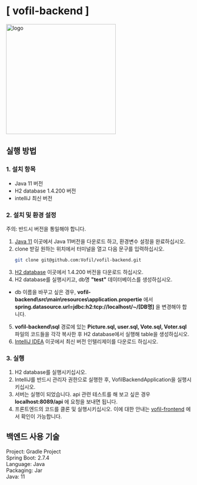 # [ vofil-backend ]

<img width="298" alt="logo" src="https://user-images.githubusercontent.com/92567571/207050410-4e3cfd25-8884-4e0a-afc6-8fa3a1407afc.png">


## 실행 방법
### 1. 설치 항목
+ Java 11 버전
+ H2 database 1.4.200 버전
+ intelliJ 최신 버전

### 2. 설치 및 환경 설정
주의: 반드시 버전을 통일해야 합니다.   
1. [Java 11](https://jdk.java.net/java-se-ri/11) 이곳에서 Java 11버전을 다운로드 하고, 환경변수 설정을 완료하십시오.
2. clone 받길 원하는 위치에서 터미널을 열고 다음 문구를 입력하십시오.
    ```bash
    git clone git@github.com:Vofil/vofil-backend.git
    ```
3. [H2 database](https://www.h2database.com/html/download-archive.html) 이곳에서 1.4.200 버전을 다운로드 하십시오.
4. H2 database를 실행시키고, db명 **"test"** 데이터베이스를 생성하십시오.  
+ db 이름을 바꾸고 싶은 경우, **vofil-backend\src\main\resources\application.propertie** 에서 **spring.datasource.url=jdbc:h2:tcp://localhost/~/[DB명]** 을 변경해야 합니다.
5. **vofil-backend\sql** 경로에 있는 **Picture.sql, user.sql, Vote.sql, Voter.sql** 파일의 코드들을 각각 복사한 후 H2 database에서 실행해 table을 생성하십시오.
6. [IntelliJ IDEA](https://www.jetbrains.com/idea/) 이곳에서 최신 버전 인텔리제이를 다운로드 하십시오.

### 3. 실행
1. H2 database를 실행시키십시오.
2. IntelliJ를 반드시 관리자 권한으로 실행한 후, VofilBackendApplication을 실행시키십시오.
3. 서버는 실행이 되었습니다. api 관련 테스트를 해 보고 싶은 경우 **localhost:8089/api** 에 요청을 보내면 됩니다.
4. 프론트엔드의 코드를 클론 및 실행시키십시오. 이에 대한 안내는 [vofil-frontend](https://github.com/Vofil/vofil-frontend#readme) 에서 확인이 가능합니다.

## 백엔드 사용 기술
Project: Gradle Project   
Spring Boot: 2.7.4   
Language: Java   
Packaging: Jar   
Java: 11   




